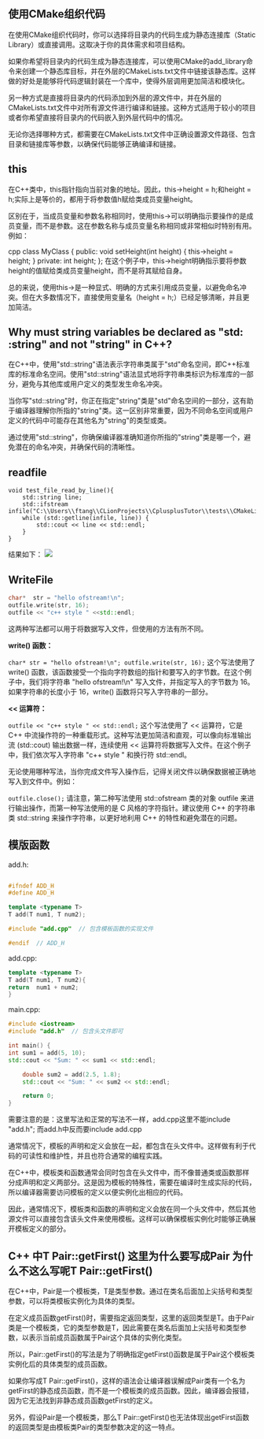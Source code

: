 
## 使用CMake组织代码

在使用CMake组织代码时，你可以选择将目录内的代码生成为静态连接库（Static Library）或直接调用。这取决于你的具体需求和项目结构。

如果你希望将目录内的代码生成为静态连接库，可以使用CMake的add_library命令来创建一个静态库目标，并在外层的CMakeLists.txt文件中链接该静态库。这样做的好处是能够将代码逻辑封装在一个库中，使得外层调用更加简洁和模块化。

另一种方式是直接将目录内的代码添加到外层的源文件中，并在外层的CMakeLists.txt文件中对所有源文件进行编译和链接。这种方式适用于较小的项目或者你希望直接将目录内的代码嵌入到外层代码中的情况。

无论你选择哪种方式，都需要在CMakeLists.txt文件中正确设置源文件路径、包含目录和链接库等参数，以确保代码能够正确编译和链接。


##  this
在C++类中，this指针指向当前对象的地址。因此，this->height = h;和height = h;实际上是等价的，都用于将参数值h赋给类成员变量height。

区别在于，当成员变量和参数名称相同时，使用this->可以明确指示要操作的是成员变量，而不是参数。这在参数名称与成员变量名称相同或非常相似时特别有用。例如：

cpp
class MyClass {
public:
void setHeight(int height) {
this->height = height;
}
private:
int height;
};
在这个例子中，this->height明确指示要将参数height的值赋给类成员变量height，而不是将其赋给自身。

总的来说，使用this->是一种显式、明确的方式来引用成员变量，以避免命名冲突。但在大多数情况下，直接使用变量名（height = h;）已经足够清晰，并且更加简洁。

## Why must string variables be declared as "std: :string" and not "string" in C++?

在C++中，使用"std::string"语法表示字符串类属于"std"命名空间，即C++标准库的标准命名空间。使用"std::string"语法显式地将字符串类标识为标准库的一部分，避免与其他库或用户定义的类型发生命名冲突。

当你写"std::string"时，你正在指定"string"类是"std"命名空间的一部分，这有助于编译器理解你所指的"string"类。这一区别非常重要，因为不同命名空间或用户定义的代码中可能存在其他名为"string"的类型或类。

通过使用"std::string"，你确保编译器准确知道你所指的"string"类是哪一个，避免潜在的命名冲突，并确保代码的清晰性。

## readfile 
```shell
void test_file_read_by_line(){
    std::string line;
    std::ifstream infile("C:\\Users\\ftang\\CLionProjects\\CplusplusTutor\\tests\\CMakeLists.txt");
    while (std::getline(infile, line)) {
        std::cout << line << std::endl;
    }
}

```
结果如下：
![](2023-11-27%20215908.png)

## WriteFile
```c++
char*  str = "hello ofstream!\n";
outfile.write(str, 16);
outfile << "c++ style " <<std::endl;
```
这两种写法都可以用于将数据写入文件，但使用的方法有所不同。

**write() 函数：**

`char* str = "hello ofstream!\n";
outfile.write(str, 16);`
这个写法使用了 write() 函数，该函数接受一个指向字符数组的指针和要写入的字节数。在这个例子中，我们将字符串 "hello ofstream!\n" 写入文件，并指定写入的字节数为 16。如果字符串的长度小于 16，write() 函数将只写入字符串的一部分。

**<< 运算符：**


`outfile << "c++ style " << std::endl;`
这个写法使用了 << 运算符，它是 C++ 中流操作符的一种重载形式。这种写法更加简洁和直观，可以像向标准输出流 (std::cout) 输出数据一样，连续使用 << 运算符将数据写入文件。在这个例子中，我们依次写入字符串 "c++ style " 和换行符 std::endl。

无论使用哪种写法，当你完成文件写入操作后，记得关闭文件以确保数据被正确地写入到文件中。例如：


`outfile.close();`
请注意，第二种写法使用 std::ofstream 类的对象 outfile 来进行输出操作，而第一种写法使用的是 C 风格的字符指针。建议使用 C++ 的字符串类 std::string 来操作字符串，以更好地利用 C++ 的特性和避免潜在的问题。


## 模版函数

add.h:

```c++

#ifndef ADD_H
#define ADD_H

template <typename T>
T add(T num1, T num2);

#include "add.cpp"  // 包含模板函数的实现文件

#endif  // ADD_H
```
add.cpp:

```c++
template <typename T>
T add(T num1, T num2){
return  num1 + num2;
}
```

main.cpp:

```c++
#include <iostream>
#include "add.h"  // 包含头文件即可

int main() {
int sum1 = add(5, 10);
std::cout << "Sum: " << sum1 << std::endl;

    double sum2 = add(2.5, 1.8);
    std::cout << "Sum: " << sum2 << std::endl;

    return 0;
}
```

需要注意的是：这里写法和正常的写法不一样，add.cpp这里不能include "add.h"; 而add.h中反而要include add.cpp

通常情况下，模板的声明和定义会放在一起，都包含在头文件中。这样做有利于代码的可读性和维护性，并且也符合通常的编程实践。

在C++中，模板类和函数通常会同时包含在头文件中，而不像普通类或函数那样分成声明和定义两部分。这是因为模板的特殊性，需要在编译时生成实际的代码，所以编译器需要访问模板的定义以便实例化出相应的代码。

因此，通常情况下，模板类和函数的声明和定义会放在同一个头文件中，然后其他源文件可以直接包含该头文件来使用模板。这样可以确保模板实例化时能够正确展开模板定义的部分。

## C++ 中T Pair<T>::getFirst()  这里为什么要写成Pair<T> 为什么不这么写呢T Pair::getFirst()  
在C++中，Pair<T>是一个模板类，T是类型参数。通过在类名后面加上尖括号和类型参数，可以将类模板实例化为具体的类型。

在定义成员函数getFirst()时，需要指定返回类型，这里的返回类型是T。由于Pair类是一个模板类，它的类型参数是T，因此需要在类名后面加上尖括号和类型参数<T>，以表示当前成员函数属于Pair<T>这个具体的实例化类型。

所以，Pair<T>::getFirst()的写法是为了明确指定getFirst()函数是属于Pair<T>这个模板类实例化后的具体类型的成员函数。

如果你写成T Pair::getFirst()，这样的语法会让编译器误解成Pair类有一个名为getFirst的静态成员函数，而不是一个模板类的成员函数。因此，编译器会报错，因为它无法找到非静态成员函数getFirst的定义。

另外，假设Pair是一个模板类，那么T Pair::getFirst()也无法体现出getFirst函数的返回类型是由模板类Pair的类型参数决定的这一特点。